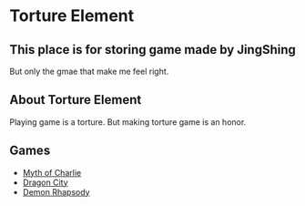 # Torture Element
## This place is for storing game made by JingShing
But only the gmae that make me feel right.
## About Torture Element
Playing game is a torture. But making torture game is an honor.
## Games
* [Myth of Charlie](https://github.com/Torture-Element/Myth-of-Charlie)
* [Dragon City](https://github.com/Torture-Element/DragonCity)
* [Demon Rhapsody](https://github.com/Torture-Element/DemonRhapsody)
